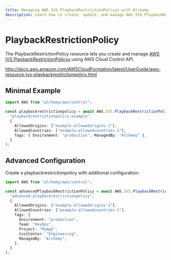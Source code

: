 ```yaml
---
title: Managing AWS IVS PlaybackRestrictionPolicys with Alchemy
description: Learn how to create, update, and manage AWS IVS PlaybackRestrictionPolicys using Alchemy Cloud Control.
---
```


# PlaybackRestrictionPolicy

The PlaybackRestrictionPolicy resource lets you create and manage [AWS IVS PlaybackRestrictionPolicys](https://docs.aws.amazon.com/ivs/latest/userguide/) using AWS Cloud Control API.

http://docs.aws.amazon.com/AWSCloudFormation/latest/UserGuide/aws-resource-ivs-playbackrestrictionpolicy.html

## Minimal Example

```ts
import AWS from "alchemy/aws/control";

const playbackrestrictionpolicy = await AWS.IVS.PlaybackRestrictionPolicy(
  "playbackrestrictionpolicy-example",
  {
    AllowedOrigins: ["example-allowedorigins-1"],
    AllowedCountries: ["example-allowedcountries-1"],
    Tags: { Environment: "production", ManagedBy: "Alchemy" },
  }
);
```

## Advanced Configuration

Create a playbackrestrictionpolicy with additional configuration:

```ts
import AWS from "alchemy/aws/control";

const advancedPlaybackRestrictionPolicy = await AWS.IVS.PlaybackRestrictionPolicy(
  "advanced-playbackrestrictionpolicy",
  {
    AllowedOrigins: ["example-allowedorigins-1"],
    AllowedCountries: ["example-allowedcountries-1"],
    Tags: {
      Environment: "production",
      Team: "DevOps",
      Project: "MyApp",
      CostCenter: "Engineering",
      ManagedBy: "Alchemy",
    },
  }
);
```

